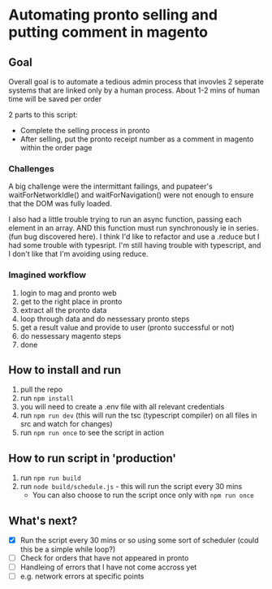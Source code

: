 # Automating pronto selling and putting comment in magento

## Goal

Overall goal is to automate a tedious admin process that invovles 2 seperate systems that are linked only by a human process. About 1-2 mins of human time will be saved per order

2 parts to this script:

- Complete the selling process in pronto
- After selling, put the pronto receipt number as a comment in magento within the order page

### Challenges

A big challenge were the intermittant failings, and pupateer's waitForNetworkIdle() and waitForNavigation() were not enough to ensure that the DOM was fully loaded.

I also had a little trouble trying to run an async function, passing each element in an array. AND this function must run synchronously ie in series. (fun bug discovered here). I think I'd like to refactor and use a .reduce but I had some trouble with typesript. I'm still having trouble with typescript, and I don't like that I'm avoiding using reduce.

### Imagined workflow

1. login to mag and pronto web
2. get to the right place in pronto
3. extract all the pronto data
4. loop through data and do nessessary pronto steps
5. get a result value and provide to user (pronto successful or not)
6. do nessessary magento steps
7. done

## How to install and run

1. pull the repo
2. run `npm install`
3. you will need to create a .env file with all relevant credentials
4. run `npm run dev` (this will run the tsc (typescript compiler) on all files in src and watch for changes)
5. run `npm run once` to see the script in action

## How to run script in 'production'

1. run `npm run build`
2. run `node build/schedule.js` - this will run the script every 30 mins
   - You can also choose to run the script once only with
     `npm run once`

## What's next?

- [x] Run the script every 30 mins or so using some sort of scheduler (could this be a simple while loop?)
- [ ] Check for orders that have not appeared in pronto
- [ ] Handleing of errors that I have not come accross yet
- [ ] e.g. network errors at specific points
